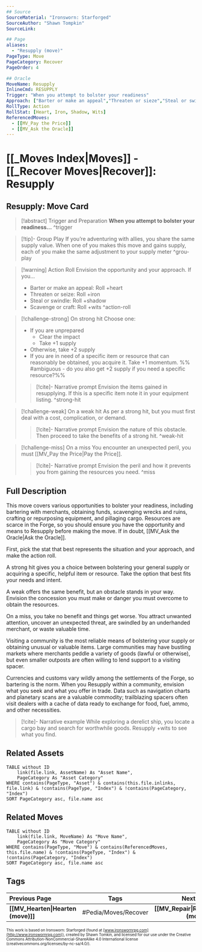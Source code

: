 ```yaml
---
## Source
SourceMaterial: "Ironsworn: Starforged"
SourceAuthor: "Shawn Tompkin"
SourceLink: 

## Page
aliases:
  - "Resupply (move)"
PageType: Move
PageCategory: Recover
PageOrder: 4

## Oracle
MoveName: Resupply
InlineCmd: RESUPPLY
Trigger: "When you attempt to bolster your readiness"
Approach: ["Barter or make an appeal","Threaten or sieze","Steal or swindle","Scavenge or craft"]
RollType: Action
RollStat: [Heart, Iron, Shadow, Wits]
ReferencedMoves: 
  - [[MV_Pay the Price]]
  - [[MV_Ask the Oracle]]
---
```

# [[_Moves Index|Moves]] - [[_Recover Moves|Recover]]: Resupply
## Resupply: Move Card
>[!abstract]  Trigger and Preparation
>**When you attempt to bolster your readiness...** ^trigger

> [!tip]- Group Play
> If you’re adventuring with allies, you share the same supply value. When one of you makes this move and gains supply, each of you make the same adjustment to your supply meter ^grou-play

> [!warning] Action Roll
> Envision the opportunity and your approach. If you… 
>- Barter or make an appeal: Roll +heart
>- Threaten or seize: Roll +iron
>- Steal or swindle: Roll +shadow
>- Scavenge or craft: Roll +wits ^action-roll

> [!challenge-strong] On strong hit
> Choose one:
>- If you are unprepared
>	- Clear the impact
>	- Take +1 supply
>- Otherwise, take +2 supply
>- If you are in need of a specific item or resource that can reasonably be obtained, you acquire it. Take +1 momentum. %% #ambiguous - do you also get +2 supply if you need a specific resource?%%
> > [!cite]- Narrative prompt
> > Envision the items gained in resupplying.  If this is a specific item note it in your equipment listing. ^strong-hit

> [!challenge-weak] On a weak hit
> As per a strong hit, but you must first deal with a cost, complication, or demand. 
> > [!cite]- Narrative prompt
> > Envision the nature of this obstacle.  Then proceed to take the benefits of a strong hit. ^weak-hit

> [!challenge-miss] On a miss
>  You encounter an unexpected peril, you must [[MV_Pay the Price|Pay the Price]].
> > [!cite]- Narrative prompt
> > Envision the peril and how it prevents you from gaining the resources you need. ^miss

## Full Description
This move covers various opportunities to bolster your readiness, including bartering with merchants, obtaining funds, scavenging wrecks and ruins, crafting or repurposing equipment, and pillaging cargo. Resources are scarce in the Forge, so you should ensure you have the opportunity and means to Resupply before making the move. If in doubt, [[MV_Ask the Oracle|Ask the Oracle]]. 

First, pick the stat that best represents the situation and your approach, and make the action roll. 

A strong hit gives you a choice between bolstering your general supply or acquiring a specific, helpful item or resource. Take the option that best fits your needs and intent. 

A weak offers the same benefit, but an obstacle stands in your way. Envision the concession you must make or danger you must overcome to obtain the resources. 

On a miss, you take no benefit and things get worse. You attract unwanted attention, uncover an unexpected threat, are swindled by an underhanded merchant, or waste valuable time. 

Visiting a community is the most reliable means of bolstering your supply or obtaining unusual or valuable items. Large communities may have bustling markets where merchants peddle a variety of goods (lawful or otherwise), but even smaller outposts are often willing to lend support to a visiting spacer. 

Currencies and customs vary wildly among the settlements of the Forge, so bartering is the norm. When you Resupply within a community, envision what you seek and what you offer in trade. Data such as navigation charts and planetary scans are a valuable commodity; trailblazing spacers often visit dealers with a cache of data ready to exchange for food, fuel, ammo, and other necessities.

> [!cite]- Narrative example
> While exploring a derelict ship, you locate a cargo bay and search for worthwhile goods. Resupply +wits to see what you find. 

## Related Assets
```dataview
TABLE without ID
	link(file.link, AssetName) As "Asset Name",
	PageCategory As "Asset Category"
WHERE contains(PageType, "Asset") & contains(this.file.inlinks, file.link) & !contains(PageType, "Index") & !contains(PageCategory, "Index")
SORT PageCategory asc, file.name asc
```

## Related Moves
```dataview
TABLE without ID
	link(file.link, MoveName) As "Move Name",
	PageCategory As "Move Category"
WHERE contains(PageType, "Move") & contains(ReferencedMoves, this.file.name) & !contains(PageType, "Index") & !contains(PageCategory, "Index")
SORT PageCategory asc, file.name asc
```

## Tags
| Previous Page | Tags | Next Page |
|:--- |:---:| ---:|
| **[[MV_Hearten\|Hearten (move)]]** | #Pedia/Moves/Recover | **[[MV_Repair\|Repair (move)]]** |

<font size=-2>This work is based on Ironsworn: Starforged (found at [www.ironswornrpg.com](http://www.ironswornrpg.com)), created by Shawn Tomkin, and licensed for our use under the Creative Commons Attribution-NonCommercial-ShareAlike 4.0 International license  (creativecommons.org/licenses/by-nc-sa/4.0/).</font>